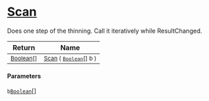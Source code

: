 # [Scan](./HSCPThinningStep-100664210.md)

Does one step of the thinning. Call it iteratively while ResultChanged.

| Return | Name | 
| --- | --- | 
| <sub>[Boolean](https://docs.microsoft.com/en-us/dotnet/api/System.Boolean)[]</sub>| <sub>[Scan](./HSCPThinningStep-100664210.md) ( [`Boolean`](https://docs.microsoft.com/en-us/dotnet/api/System.Boolean)[] b )</sub>| <br>


#### Parameters
 `b`[`Boolean`](https://docs.microsoft.com/en-us/dotnet/api/System.Boolean)[]